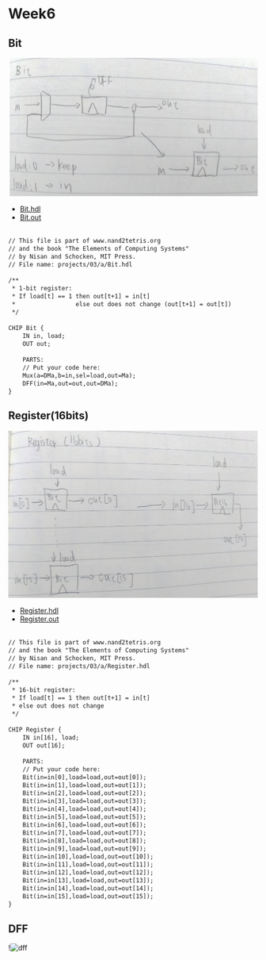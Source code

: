 # Week6

## Bit
![bit](https://github.com/mark456tung/co109a/blob/master/picture/bit.png)
* [Bit.hdl](https://github.com/mark456tung/co109a/blob/master/03/a/Bit.hdl)
* [Bit.out](https://github.com/mark456tung/co109a/blob/master/03/a/Bit.out)
<pre><code>
// This file is part of www.nand2tetris.org
// and the book "The Elements of Computing Systems"
// by Nisan and Schocken, MIT Press.
// File name: projects/03/a/Bit.hdl

/**
 * 1-bit register:
 * If load[t] == 1 then out[t+1] = in[t]
 *                 else out does not change (out[t+1] = out[t])
 */

CHIP Bit {
    IN in, load;
    OUT out;

    PARTS:
    // Put your code here:
    Mux(a=DMa,b=in,sel=load,out=Ma);
    DFF(in=Ma,out=out,out=DMa);
}
</code></pre>

## Register(16bits)
![ALU](https://github.com/mark456tung/co109a/blob/master/picture/register.png)
* [Register.hdl](https://github.com/mark456tung/co109a/blob/master/03/a/Register.hdl)
* [Register.out](https://github.com/mark456tung/co109a/blob/master/03/a/Register.out)
<pre><code>
// This file is part of www.nand2tetris.org
// and the book "The Elements of Computing Systems"
// by Nisan and Schocken, MIT Press.
// File name: projects/03/a/Register.hdl

/**
 * 16-bit register:
 * If load[t] == 1 then out[t+1] = in[t]
 * else out does not change
 */

CHIP Register {
    IN in[16], load;
    OUT out[16];

    PARTS:
    // Put your code here:
    Bit(in=in[0],load=load,out=out[0]);
    Bit(in=in[1],load=load,out=out[1]);
    Bit(in=in[2],load=load,out=out[2]);
    Bit(in=in[3],load=load,out=out[3]);
    Bit(in=in[4],load=load,out=out[4]);
    Bit(in=in[5],load=load,out=out[5]);
    Bit(in=in[6],load=load,out=out[6]);
    Bit(in=in[7],load=load,out=out[7]);
    Bit(in=in[8],load=load,out=out[8]);
    Bit(in=in[9],load=load,out=out[9]);
    Bit(in=in[10],load=load,out=out[10]);
    Bit(in=in[11],load=load,out=out[11]);
    Bit(in=in[12],load=load,out=out[12]);
    Bit(in=in[13],load=load,out=out[13]);
    Bit(in=in[14],load=load,out=out[14]);
    Bit(in=in[15],load=load,out=out[15]);
}
</pre></code>

## DFF

!![dff](https://github.com/mark456tung/co109a/blob/master/picture/dff.png)
